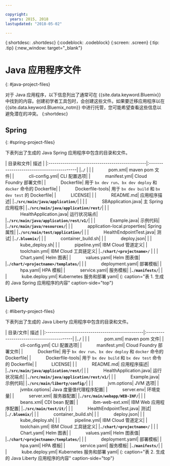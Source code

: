 ```yaml
---

copyright:
  years: 2015, 2018
lastupdated: "2018-05-02"

---
```


{:shortdesc: .shortdesc}
{:codeblock: .codeblock}
{:screen: .screen}
{:tip: .tip}
{:new_window: target="_blank"}

# Java 应用程序文件
{: #java-project-files}

对于 Java 应用程序，以下信息列出了通常可在 {{site.data.keyword.Bluemix}} 中找到的内容。创建初学者工具包时，会创建这些文件。如果要迁移应用程序以在 {{site.data.keyword.Bluemix_notm}} 中进行托管，您可能希望查看这些信息以避免潜在的冲突。
{:shortdesc}

## Spring
{: #spring-project-files}

下表列出了生成的 Java Spring 应用程序中包含的目录和文件。

| 目录和文件| 描述
|
|:------------------------------------------------|:------------------------------------------|
|**`./`**                                             |  |
|&nbsp;&nbsp;&nbsp;&nbsp;&nbsp;&nbsp;&nbsp;&nbsp;&nbsp;&nbsp;&nbsp;&nbsp;pom.xml| maven pom 文件|
|&nbsp;&nbsp;&nbsp;&nbsp;&nbsp;&nbsp;&nbsp;&nbsp;&nbsp;&nbsp;&nbsp;&nbsp;cli-config.yml| CLI 配置选项|
|&nbsp;&nbsp;&nbsp;&nbsp;&nbsp;&nbsp;&nbsp;&nbsp;&nbsp;&nbsp;&nbsp;&nbsp;manifest.yml| Cloud Foundry 部署文件|
|&nbsp;&nbsp;&nbsp;&nbsp;&nbsp;&nbsp;&nbsp;&nbsp;&nbsp;&nbsp;&nbsp;&nbsp;Dockerfile| 用于 `bx dev run`、`bx dev deploy` 和 `docker` 命令的 Dockerfile|
|&nbsp;&nbsp;&nbsp;&nbsp;&nbsp;&nbsp;&nbsp;&nbsp;&nbsp;&nbsp;&nbsp;&nbsp;Dockerfile-tools| 用于 `bx dev build` 和 `bx dev test` 的 Dockerfile|
|&nbsp;&nbsp;&nbsp;&nbsp;&nbsp;&nbsp;&nbsp;&nbsp;&nbsp;&nbsp;&nbsp;&nbsp;LICENSE|  |
|&nbsp;&nbsp;&nbsp;&nbsp;&nbsp;&nbsp;&nbsp;&nbsp;&nbsp;&nbsp;&nbsp;&nbsp;README.md| 应用程序描述|
|**`./src/main/java/application/`**|  |  |
|&nbsp;&nbsp;&nbsp;&nbsp;&nbsp;&nbsp;&nbsp;&nbsp;&nbsp;&nbsp;&nbsp;&nbsp;SBApplication.java| 主 Spring 应用程序|
|**`./src/main/java/application/rest/`**| |
|&nbsp;&nbsp;&nbsp;&nbsp;&nbsp;&nbsp;&nbsp;&nbsp;&nbsp;&nbsp;&nbsp;&nbsp;HealthApplication.java| 运行状况端点|
|**`./src/main/java/application/rest/v1/`**| |
|&nbsp;&nbsp;&nbsp;&nbsp;&nbsp;&nbsp;&nbsp;&nbsp;&nbsp;&nbsp;&nbsp;&nbsp;Example.java| 示例代码|
|**`./src/main/java/resources/`**| |
|&nbsp;&nbsp;&nbsp;&nbsp;&nbsp;&nbsp;&nbsp;&nbsp;&nbsp;&nbsp;&nbsp;&nbsp;application-local.properties| Spring 属性|
|**`./src/main/test/application/`**| |
|&nbsp;&nbsp;&nbsp;&nbsp;&nbsp;&nbsp;&nbsp;&nbsp;&nbsp;&nbsp;&nbsp;&nbsp;HealthEndpointTest.java| 测试|
|**`./.bluemix/`**| |
|&nbsp;&nbsp;&nbsp;&nbsp;&nbsp;&nbsp;&nbsp;&nbsp;&nbsp;&nbsp;&nbsp;&nbsp;container_build.sh| |
|&nbsp;&nbsp;&nbsp;&nbsp;&nbsp;&nbsp;&nbsp;&nbsp;&nbsp;&nbsp;&nbsp;&nbsp;deploy.json| |
|&nbsp;&nbsp;&nbsp;&nbsp;&nbsp;&nbsp;&nbsp;&nbsp;&nbsp;&nbsp;&nbsp;&nbsp;kube_deploy.sh| |
|&nbsp;&nbsp;&nbsp;&nbsp;&nbsp;&nbsp;&nbsp;&nbsp;&nbsp;&nbsp;&nbsp;&nbsp;pipeline.yml| IBM Cloud 管道定义|
|&nbsp;&nbsp;&nbsp;&nbsp;&nbsp;&nbsp;&nbsp;&nbsp;&nbsp;&nbsp;&nbsp;&nbsp;toolchain.yml| IBM Cloud 工具链定义|
|**`./chart/<projectname>/`** | |
|&nbsp;&nbsp;&nbsp;&nbsp;&nbsp;&nbsp;&nbsp;&nbsp;&nbsp;&nbsp;&nbsp;&nbsp;Chart.yaml| Helm 图表|
|&nbsp;&nbsp;&nbsp;&nbsp;&nbsp;&nbsp;&nbsp;&nbsp;&nbsp;&nbsp;&nbsp;&nbsp;values.yaml| Helm 图表值|
|**`./chart/<projectname>/templates/`**| |
|&nbsp;&nbsp;&nbsp;&nbsp;&nbsp;&nbsp;&nbsp;&nbsp;&nbsp;&nbsp;&nbsp;&nbsp;deployment.yaml| 部署模板|
|&nbsp;&nbsp;&nbsp;&nbsp;&nbsp;&nbsp;&nbsp;&nbsp;&nbsp;&nbsp;&nbsp;&nbsp;hpa.yaml| HPA 模板|
|&nbsp;&nbsp;&nbsp;&nbsp;&nbsp;&nbsp;&nbsp;&nbsp;&nbsp;&nbsp;&nbsp;&nbsp;service.yaml| 服务模板|
|**`./manifests/`**| |
|&nbsp;&nbsp;&nbsp;&nbsp;&nbsp;&nbsp;&nbsp;&nbsp;&nbsp;&nbsp;&nbsp;&nbsp;kube.deploy.yml| Kubernetes 服务和部署 yaml|
{: caption="表 1. 生成的 Java Spring 应用程序的内容" caption-side="top"}

## Liberty
{: #liberty-project-files}

下表列出了生成的 Java Liberty 应用程序中包含的目录和文件。

| 目录/文件| 描述
|
|:------------------------------------------------|:------------------------------------------|
|**`./`**                                             |  |
|&nbsp;&nbsp;&nbsp;&nbsp;&nbsp;&nbsp;&nbsp;&nbsp;&nbsp;&nbsp;&nbsp;&nbsp;pom.xml| maven pom 文件|
|&nbsp;&nbsp;&nbsp;&nbsp;&nbsp;&nbsp;&nbsp;&nbsp;&nbsp;&nbsp;&nbsp;&nbsp;cli-config.yml| CLI 配置选项|
|&nbsp;&nbsp;&nbsp;&nbsp;&nbsp;&nbsp;&nbsp;&nbsp;&nbsp;&nbsp;&nbsp;&nbsp;manifest.yml| Cloud Foundry 部署文件|
|&nbsp;&nbsp;&nbsp;&nbsp;&nbsp;&nbsp;&nbsp;&nbsp;&nbsp;&nbsp;&nbsp;&nbsp;Dockerfile| 用于 `bx dev run`、`bx dev deploy` 和 `docker` 命令的 Dockerfile|
|&nbsp;&nbsp;&nbsp;&nbsp;&nbsp;&nbsp;&nbsp;&nbsp;&nbsp;&nbsp;&nbsp;&nbsp;Dockerfile-tools| 用于 `bx dev build` 和 `bx dev test` 命令的 Dockerfile|
|&nbsp;&nbsp;&nbsp;&nbsp;&nbsp;&nbsp;&nbsp;&nbsp;&nbsp;&nbsp;&nbsp;&nbsp;LICENSE|  |
|&nbsp;&nbsp;&nbsp;&nbsp;&nbsp;&nbsp;&nbsp;&nbsp;&nbsp;&nbsp;&nbsp;&nbsp;README.md| 应用程序描述|
|**`./src/main/java/application/rest/`**| |
|&nbsp;&nbsp;&nbsp;&nbsp;&nbsp;&nbsp;&nbsp;&nbsp;&nbsp;&nbsp;&nbsp;&nbsp;HealthApplication.java| 运行状况端点|
|**`./src/main/java/application/rest/v1/`**| |
|&nbsp;&nbsp;&nbsp;&nbsp;&nbsp;&nbsp;&nbsp;&nbsp;&nbsp;&nbsp;&nbsp;&nbsp;Example.java| 示例代码|
|**`./src/main/liberty/config/`**| |
|&nbsp;&nbsp;&nbsp;&nbsp;&nbsp;&nbsp;&nbsp;&nbsp;&nbsp;&nbsp;&nbsp;&nbsp;jvm.options| JVM 选项|
|&nbsp;&nbsp;&nbsp;&nbsp;&nbsp;&nbsp;&nbsp;&nbsp;&nbsp;&nbsp;&nbsp;&nbsp;jvmbx.options| Java 度量值代理程序配置|
|&nbsp;&nbsp;&nbsp;&nbsp;&nbsp;&nbsp;&nbsp;&nbsp;&nbsp;&nbsp;&nbsp;&nbsp;server.env| 环境变量|
|&nbsp;&nbsp;&nbsp;&nbsp;&nbsp;&nbsp;&nbsp;&nbsp;&nbsp;&nbsp;&nbsp;&nbsp;server.xml| 服务器配置|
|**`./src/main/webapp/WEB-INF/`**| |
|&nbsp;&nbsp;&nbsp;&nbsp;&nbsp;&nbsp;&nbsp;&nbsp;&nbsp;&nbsp;&nbsp;&nbsp;beans.xml| CDI bean 配置|
|&nbsp;&nbsp;&nbsp;&nbsp;&nbsp;&nbsp;&nbsp;&nbsp;&nbsp;&nbsp;&nbsp;&nbsp;ibm-web-ext.xml| IBM Web 应用程序配置|
|**`./src/main/test/it/`**| |
|&nbsp;&nbsp;&nbsp;&nbsp;&nbsp;&nbsp;&nbsp;&nbsp;&nbsp;&nbsp;&nbsp;&nbsp;HealthEndpointTest.java| 测试|
|**`./.bluemix/`**| |
|&nbsp;&nbsp;&nbsp;&nbsp;&nbsp;&nbsp;&nbsp;&nbsp;&nbsp;&nbsp;&nbsp;&nbsp;container_build.sh| |
|&nbsp;&nbsp;&nbsp;&nbsp;&nbsp;&nbsp;&nbsp;&nbsp;&nbsp;&nbsp;&nbsp;&nbsp;deploy.json| |
|&nbsp;&nbsp;&nbsp;&nbsp;&nbsp;&nbsp;&nbsp;&nbsp;&nbsp;&nbsp;&nbsp;&nbsp;kube_deploy.sh| |
|&nbsp;&nbsp;&nbsp;&nbsp;&nbsp;&nbsp;&nbsp;&nbsp;&nbsp;&nbsp;&nbsp;&nbsp;pipeline.yml| IBM Cloud 管道定义|
|&nbsp;&nbsp;&nbsp;&nbsp;&nbsp;&nbsp;&nbsp;&nbsp;&nbsp;&nbsp;&nbsp;&nbsp;toolchain.yml| IBM Cloud 工具链定义|
|**`./chart/<projectname>/`** | |
|&nbsp;&nbsp;&nbsp;&nbsp;&nbsp;&nbsp;&nbsp;&nbsp;&nbsp;&nbsp;&nbsp;&nbsp;Chart.yaml| Helm 图表|
|&nbsp;&nbsp;&nbsp;&nbsp;&nbsp;&nbsp;&nbsp;&nbsp;&nbsp;&nbsp;&nbsp;&nbsp;values.yaml| Helm 图表值|
|**`./chart/<projectname>/templates/`**| |
|&nbsp;&nbsp;&nbsp;&nbsp;&nbsp;&nbsp;&nbsp;&nbsp;&nbsp;&nbsp;&nbsp;&nbsp;deployment.yaml| 部署模板|
|&nbsp;&nbsp;&nbsp;&nbsp;&nbsp;&nbsp;&nbsp;&nbsp;&nbsp;&nbsp;&nbsp;&nbsp;hpa.yaml| HPA 模板|
|&nbsp;&nbsp;&nbsp;&nbsp;&nbsp;&nbsp;&nbsp;&nbsp;&nbsp;&nbsp;&nbsp;&nbsp;service.yaml| 服务模板|
|**`./manifests/`**| |
|&nbsp;&nbsp;&nbsp;&nbsp;&nbsp;&nbsp;&nbsp;&nbsp;&nbsp;&nbsp;&nbsp;&nbsp;kube.deploy.yml| Kubernetes 服务和部署 yaml|
{: caption="表 2. 生成的 Java Liberty 应用程序的内容" caption-side="top"}


